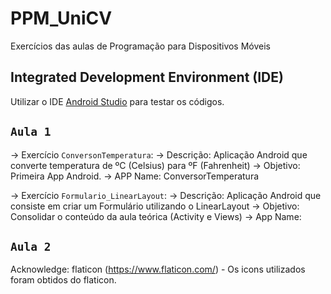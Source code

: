# PPM_UniCV
Exercícios das aulas de Programação para Dispositivos Móveis

## Integrated Development Environment (IDE) 
Utilizar o IDE [Android Studio](https://developer.android.com/studio) para testar os códigos.

## `Aula 1`
-> Exercício `ConversonTemperatura`: 
    -> Descrição: Aplicação Android que converte temperatura de ºC (Celsius) para ºF (Fahrenheit) 
    -> Objetivo: Primeira App Android.
    -> APP Name: ConversorTemperatura

-> Exercício `Formulario_LinearLayout`: 
    -> Descrição: Aplicação Android que consiste em criar um Formulário utilizando o LinearLayout
    -> Objetivo: Consolidar o conteúdo da aula teórica (Activity e Views)
    -> App Name: 

## `Aula 2`

Acknowledge:
flaticon (https://www.flaticon.com/) - Os icons utilizados foram obtidos do flaticon. 
